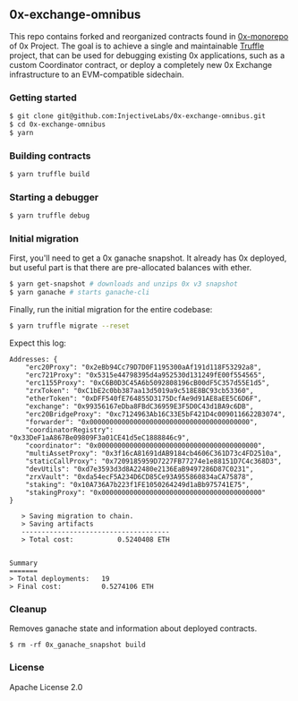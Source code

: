 ## 0x-exchange-omnibus

This repo contains forked and reorganized contracts found in [0x-monorepo](https://github.com/0xProject/0x-monorepo) of 0x Project. The goal is to achieve a single and maintainable [Truffle](https://github.com/trufflesuite/truffle) project, that can be used for debugging existing 0x applications, such as a custom Coordinator contract, or deploy a completely new 0x Exchange infrastructure to an EVM-compatible sidechain.

### Getting started

```bash
$ git clone git@github.com:InjectiveLabs/0x-exchange-omnibus.git
$ cd 0x-exchange-omnibus
$ yarn
```

### Building contracts

```bash
$ yarn truffle build
```

### Starting a debugger

```bash
$ yarn truffle debug
```

### Initial migration

First, you'll need to get a 0x ganache snapshot. It already has 0x deployed, but useful part is that there are pre-allocated balances with ether.

```bash
$ yarn get-snapshot # downloads and unzips 0x v3 snapshot
$ yarn ganache # starts ganache-cli
```

Finally, run the initial migration for the entire codebase:

```bash
$ yarn truffle migrate --reset
```

Expect this log:

```
Addresses: {
    "erc20Proxy": "0x2eBb94Cc79D7D0F1195300aAf191d118F53292a8",
    "erc721Proxy": "0x5315e44798395d4a952530d131249fE00f554565",
    "erc1155Proxy": "0xC6B0D3C45A6b5092808196cB00dF5C357d55E1d5",
    "zrxToken": "0xC1bE2c0bb387aa13d5019a9c518E8BC93cb53360",
    "etherToken": "0xDFF540fE764855D3175DcfAe9d91AE8aEE5C6D6F",
    "exchange": "0x99356167eDba8FBdC36959E3F5D0C43d1BA9c6DB",
    "erc20BridgeProxy": "0xc7124963Ab16C33E5bF421D4c0090116622B3074",
    "forwarder": "0x0000000000000000000000000000000000000000",
    "coordinatorRegistry": "0x33DeF1aA867Be09809F3a01CE41d5eC1888846c9",
    "coordinator": "0x0000000000000000000000000000000000000000",
    "multiAssetProxy": "0x3f16cA81691dAB9184cb4606C361D73c4FD2510a",
    "staticCallProxy": "0x7209185959D7227FB77274e1e88151D7C4c368D3",
    "devUtils": "0xd7e3593d3d8A22480e2136EaB9497286D87C0231",
    "zrxVault": "0xda54ecF5A234D6CD85Ce93A955860834aCA75878",
    "staking": "0x10A736A7b223f1FE1050264249d1aBb975741E75",
    "stakingProxy": "0x0000000000000000000000000000000000000000"
}

   > Saving migration to chain.
   > Saving artifacts
   -------------------------------------
   > Total cost:           0.5240408 ETH


Summary
=======
> Total deployments:   19
> Final cost:          0.5274106 ETH
```

### Cleanup

Removes ganache state and information about deployed contracts.

```
$ rm -rf 0x_ganache_snapshot build
```

### License

Apache License 2.0
